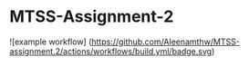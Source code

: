 # MTSS-Assignment-2
![example workflow]
(https://github.com/Aleenamthw/MTSS-assignment.2/actions/workflows/build.yml/badge.svg)
